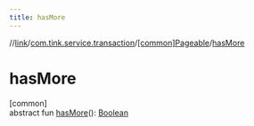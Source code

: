 ```yaml
---
title: hasMore
---
```

//[link](../../../index.html)/[com.tink.service.transaction](../index.html)/[[common]Pageable](index.html)/[hasMore](has-more.html)



# hasMore



[common]\
abstract fun [hasMore](has-more.html)(): [Boolean](https://kotlinlang.org/api/latest/jvm/stdlib/kotlin/-boolean/index.html)




